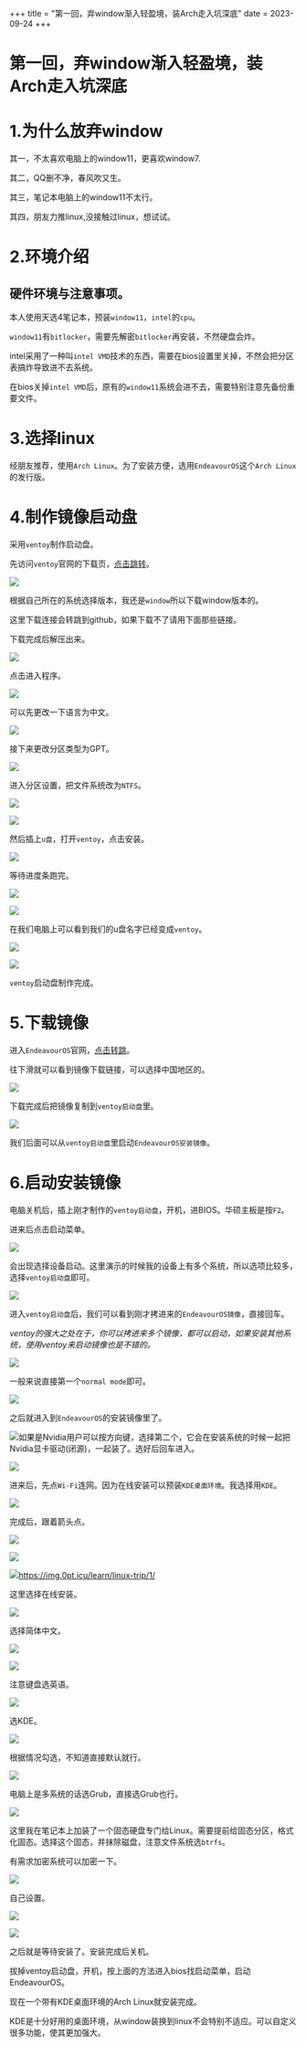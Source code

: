 +++
title = "第一回，弃window渐入轻盈境，装Arch走入坑深底"
date = 2023-09-24
+++

# 第一回，弃window渐入轻盈境，装Arch走入坑深底

# 1.为什么放弃window

其一，不太喜欢电脑上的window11，更喜欢window7.

其二，QQ删不净，春风吹又生。

其三，笔记本电脑上的window11不太行。

其四，朋友力推linux,没接触过linux，想试试。

# 2.环境介绍

## 硬件环境与注意事项。

本人使用天选4笔记本，预装`window11`，`intel`的`cpu`。

`window11`有`bitlocker`，需要先解密`bitlocker`再安装，不然硬盘会炸。

intel采用了一种叫`intel VMD`技术的东西，需要在bios设置里关掉，不然会把分区表搞炸导致进不去系统。

在bios关掉`intel VMD`后，原有的`window11`系统会进不去，需要特别注意先备份重要文件。

# 3.选择linux

经朋友推荐，使用`Arch Linux`。为了安装方便，选用`EndeavourOS`这个`Arch Linux`的发行版。

# 4.制作镜像启动盘

采用`ventoy`制作启动盘。

先访问`ventoy`官网的下载页，[点击跳转](https://www.ventoy.net/cn/download.html)。

![](https://img.0pt.icu/learn/linux-trip/1/1.png)

根据自己所在的系统选择版本，我还是`window`所以下载window版本的。

这里下载连接会转跳到github，如果下载不了请用下面那些链接。

下载完成后解压出来。

![](https://img.0pt.icu/learn/linux-trip/1/2.png)

点击进入程序。

![](https://img.0pt.icu/learn/linux-trip/1/3.png)

可以先更改一下语言为中文。

![](https://img.0pt.icu/learn/linux-trip/1/4.png)

接下来更改分区类型为GPT。

![](https://img.0pt.icu/learn/linux-trip/1/5.png)

进入分区设置，把文件系统改为`NTFS`。

![](https://img.0pt.icu/learn/linux-trip/1/6.png)

![](https://img.0pt.icu/learn/linux-trip/1/7.png)

然后插上`u盘`，打开`ventoy`，点击安装。

![](https://img.0pt.icu/learn/linux-trip/1/9.png)

等待进度条跑完。

![](https://img.0pt.icu/learn/linux-trip/1/10.png)

![](https://img.0pt.icu/learn/linux-trip/1/11.png)

在我们电脑上可以看到我们的u盘名字已经变成`ventoy`。

![](https://img.0pt.icu/learn/linux-trip/1/12.png)

![](https://img.0pt.icu/learn/linux-trip/1/13.png)

`ventoy`启动盘制作完成。

# 5.下载镜像

进入`EndeavourOS`官网，[点击转跳](https://endeavouros.com/#Download)。

往下滑就可以看到镜像下载链接，可以选择中国地区的。

![](https://img.0pt.icu/learn/linux-trip/1/14.png)

下载完成后把镜像复制到`ventoy启动盘`里。

![](https://img.0pt.icu/learn/linux-trip/1/15.png)

我们后面可以从`ventoy启动盘`里启动`EndeavourOS安装镜像`。

# 6.启动安装镜像

电脑关机后，插上刚才制作的`ventoy启动盘`，开机，进BIOS。华硕主板是按`F2`。

进来后点击启动菜单。

![](https://img.0pt.icu/learn/linux-trip/1/16.jpg)

会出现选择设备启动。这里演示的时候我的设备上有多个系统，所以选项比较多，选择`ventoy启动盘`即可。

![](https://img.0pt.icu/learn/linux-trip/1/17.jpg)

进入`ventoy启动盘`后，我们可以看到刚才拷进来的`EndeavourOS镜像`，直接回车。

*ventoy的强大之处在于，你可以拷进来多个镜像，都可以启动，如果安装其他系统，使用ventoy来启动镜像也是不错的。*

![](https://img.0pt.icu/learn/linux-trip/1/18.jpg)

一般来说直接第一个`normal mode`即可。

![](https://img.0pt.icu/learn/linux-trip/1/19.jpg)

之后就进入到`EndeavourOS`的安装镜像里了。

![](https://img.0pt.icu/learn/linux-trip/1/20.jpg)如果是Nvidia用户可以按方向键，选择第二个，它会在安装系统的时候一起把Nvidia显卡驱动(闭源)，一起装了。选好后回车进入。

![](https://img.0pt.icu/learn/linux-trip/1/21.jpg)

进来后，先点`Wi-Fi`连网。因为在线安装可以预装`KDE桌面环境`。我选择用`KDE`。

![](https://img.0pt.icu/learn/linux-trip/1/22.jpg)

完成后，跟着箭头点。

![](https://img.0pt.icu/learn/linux-trip/1/23.jpg)

![](https://img.0pt.icu/learn/linux-trip/1/24.png)

![](https://img.0pt.icu/learn/linux-trip/1/25.png)https://img.0pt.icu/learn/linux-trip/1/

这里选择在线安装。

![](https://img.0pt.icu/learn/linux-trip/1/26.png)

选择简体中文。

![](https://img.0pt.icu/learn/linux-trip/1/27.png)

![](https://img.0pt.icu/learn/linux-trip/1/28.png)

注意键盘选英语。

![](https://img.0pt.icu/learn/linux-trip/1/29.png)

选KDE。

![](https://img.0pt.icu/learn/linux-trip/1/30.png)

根据情况勾选，不知道直接默认就行。

![](https://img.0pt.icu/learn/linux-trip/1/31.png)

电脑上是多系统的话选Grub，直接选Grub也行。

![](https://img.0pt.icu/learn/linux-trip/1/32.png)

这里我在笔记本上加装了一个固态硬盘专门给Linux。需要提前给固态分区，格式化固态。选择这个固态，并抹除磁盘，注意文件系统选`btrfs`。

有需求加密系统可以加密一下。

![](https://img.0pt.icu/learn/linux-trip/1/33.png)

自己设置。

![](https://img.0pt.icu/learn/linux-trip/1/34.png)

![](https://img.0pt.icu/learn/linux-trip/1/35.png)

之后就是等待安装了。安装完成后关机。

拔掉ventoy启动盘，开机，按上面的方法进入bios找启动菜单，启动EndeavourOS。

现在一个带有KDE桌面环境的Arch Linux就安装完成。

KDE是十分好用的桌面环境，从window装换到linux不会特别不适应。可以自定义很多功能，使其更加强大。
